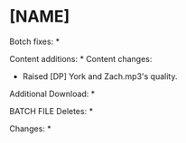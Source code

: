 # [NAME]

Botch fixes:
  * 
  
Content additions:
  *
Content changes:
  * Raised [DP] York and Zach.mp3's quality.

Additional Download:
  * 
 
BATCH FILE
Deletes:
  * 
  
Changes:
  * 
 
